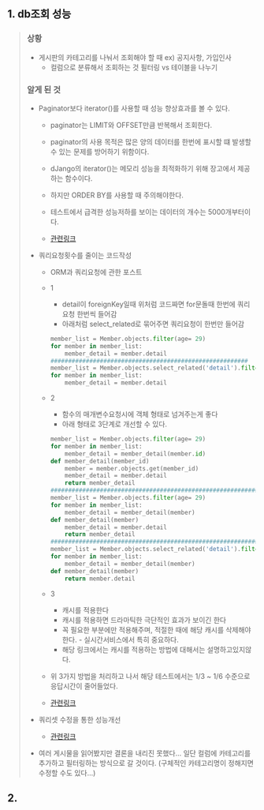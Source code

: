 ## 1. db조회 성능

> ### 상황
>
> - 게시판의 카테고리를 나눠서 조회해야 할 때 ex) 공지사항, 가입인사
>   - 컬럼으로 분류해서 조회하는 것 필터링 vs 테이블을 나누기
>
> ### 알게 된 것
>
> - Paginator보다 iterator()를 사용할 때 성능 향상효과를 볼 수 있다.
>   
>   - paginator는 LIMIT와 OFFSET만큼 반복해서 조회한다.
>   - paginator의 사용 목적은 많은 양의 데이터를 한번에 표시할 떄 발생할 수 있는 문제를 방어하기 위함이다.
>   - dJango의 iterator()는 메모리 성능을 최적화하기 위해 장고에서 제공하는 함수이다.
>   - 하지만 ORDER BY를 사용할 때 주의해야한다.
>   - 테스트에서 급격한 성능저하를 보이는 데이터의 개수는 5000개부터이다.
>   
>   - [관련링크](https://medium.com/spoontech/performance-tuning-for-django-large-queryset-paging-%EC%9E%A5%EA%B3%A0-%EB%8D%B0%EC%9D%B4%ED%84%B0%EB%B2%A0%EC%9D%B4%EC%8A%A4-%ED%8E%98%EC%9D%B4%EC%A7%95-%EC%84%B1%EB%8A%A5-%EA%B0%9C%EC%84%A0-39ac4ac34a4f)
>   
> - 쿼리요청횟수를 줄이는 코드작성
>
>   - ORM과 쿼리요청에 관한 포스트
>
>   - 1
>
>     - detail이 foreignKey일때 위처럼 코드짜면 for문돌때 한번에 쿼리요청 한번씩 들어감
>     - 아래처럼 select_related로 묶어주면 쿼리요청이 한번만 들어감 
>
>     ```python
>     member_list = Member.objects.filter(age= 29)
>     for member in member_list:
>         member_detail = member.detail 
>     ########################################################
>     member_list = Member.objects.select_related('detail').filter(age= 29)
>     for member in member_list:
>         member_detail = member.detail
>     ```
>
>   - 2
>
>     - 함수의 매개변수요청시에 객체 형태로 넘겨주는게 좋다
>     - 아래 형태로 3단계로 개선할 수 있다.
>
>     ```python
>     member_list = Member.objects.filter(age= 29)
>     for member in member_list:
>         member_detail = member_detail(member.id)
>     def member_detail(member_id)
>         member = member.objects.get(member_id)
>         member_detail = member.detail
>         return member_detail
>     #####################################################################
>     member_list = Member.objects.filter(age= 29)
>     for member in member_list:
>         member_detail = member_detail(member)
>     def member_detail(member)
>         member_detail = member.detail
>         return member_detail
>     ######################################################################
>     member_list = Member.objects.select_related('detail').filter(age= 29)
>     for member in member_list:
>         member_detail = member_detail(member)
>     def member_detail(member)
>         return member.detail
>     ```
>
>   - 3
>
>     - 캐시를 적용한다
>     - 캐시를 적용하면 드라마틱한 극단적인 효과가 보이긴 한다
>     - 꼭 필요한 부분에만 적용해주며, 적절한 때에 해당 캐시를 삭제해야한다. - 실시간서비스에서 특히 중요하다.
>     - 해당 링크에서는 캐시를 적용하는 방법에 대해서는 설명하고있지않다.
>
>   - 위 3가지 방법을 처리하고 나서 해당 테스트에서는 1/3 ~ 1/6 수준으로 응답시간이 줄어들었다.
>
>   - [관련링크](https://daeguowl.tistory.com/156)
>
> - 쿼리셋 수정을 통한 성능개선
>   - [관련링크](https://wayhome25.github.io/django/2017/06/20/selected_related_prefetch_related/)
>
> - 여러 게시물을 읽어봤지만 결론을 내리진 못했다... 일단 컬럼에 카테고리를 추가하고 필터링하는 방식으로 갈 것이다. (구체적인 카테고리명이 정해지면 수정할 수도 있다...)

## 2. 

